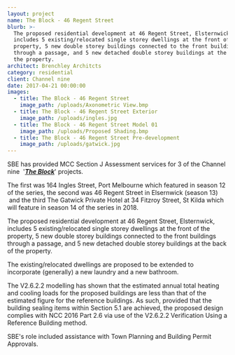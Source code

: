 ```yaml
---
layout: project
name: The Block - 46 Regent Street
blurb: >-
  The proposed residential development at 46 Regent Street, Elsternwick,
  includes 5 existing/relocated single storey dwellings at the front of the
  property, 5 new double storey buildings connected to the front buildings
  through a passage, and 5 new detached double storey buildings at the back of
  the property.
architect: Brenchley Architcts
category: residential
client: Channel nine
date: 2017-04-21 00:00:00
images:
  - title: The Block - 46 Regent Street
    image_path: /uploads/Axonometric View.bmp
  - title: The Block - 46 Regent Street Exterior
    image_path: /uploads/ingles.jpg
  - title: The Block - 46 Regent Street Model 01
    image_path: /uploads/Proposed Shading.bmp
  - title: The Block - 46 Regent Street Pre-development
    image_path: /uploads/gatwick.jpg
---
```



SBE has provided MCC Section J Assessment services for 3 of the Channel nine&nbsp; '***[The Block](http://tvtonight.com.au/2017/04/5-houses-on-the-block.html)***' projects.

The first was 164 Ingles Street, Port Melbourne which featured in season 12 of the series, the second was 46 Regent Street in Elsernwick (season 13) &nbsp;and the third The Gatwick Private Hotel at 34 Fitzroy Street, St Kilda which will feature in season 14 of the series in 2018.

The proposed residential development at 46 Regent Street, Elsternwick, includes 5 existing/relocated single storey dwellings at the front of the property, 5 new double storey buildings connected to the front buildings through a passage, and 5 new detached double storey buildings at the back of the property.

The existing/relocated dwellings are proposed to be extended to incorporate (generally) a new laundry and a new bathroom.

The V2.6.2.2 modelling has shown that the estimated annual total heating and cooling loads for the proposed buildings are less than that of the estimated figure for the reference buildings. As such, provided that the building sealing items within Section 5.1 are achieved, the proposed design complies with NCC 2016 Part 2.6 via use of the V2.6.2.2 Verification Using a Reference Building method.

SBE's role included assistance with Town Planning and Building Permit Approvals.